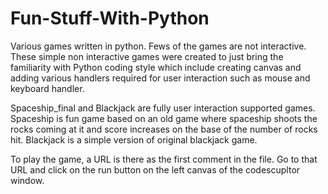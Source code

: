 # Fun-Stuff-With-Python

Various games written in python. Fews of the games are not interactive. These simple non interactive games were created to
just bring the familiarity with Python coding style which include creating canvas and adding various handlers required for 
user interaction such as mouse and keyboard handler. 

Spaceship_final and Blackjack are fully user interaction supported games. Spaceship is fun game based on an old game where 
spaceship shoots the rocks coming at it and score increases on the base of the number of rocks hit. Blackjack is a simple version of
original blackjack game. 

To play the game, a URL is there as the first comment in the file. Go to that URL and click on the run button on the left 
canvas of the codescupltor window. 
